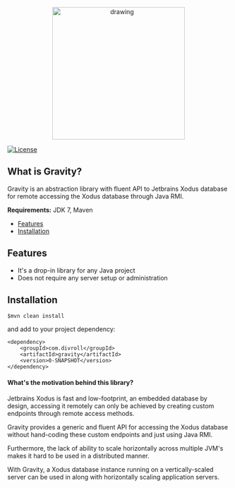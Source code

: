 <p align="center">
    <img src="https://gravity.divroll.com/logo_big.png" alt="drawing" width="300"/>
</p>

[![License](https://img.shields.io/badge/License-Apache%202.0-blue.svg)](https://opensource.org/licenses/Apache-2.0)

## What is Gravity?

Gravity is an abstraction library with fluent API to Jetbrains Xodus database for remote accessing
the Xodus database through Java RMI. 

**Requirements:** JDK 7, Maven

- [Features](#features)
- [Installation](#installation)

Features
---

- It's a drop-in library for any Java project
- Does not require any server setup or administration

Installation
---

```$xslt
$mvn clean install
```

and add to your project dependency: 

```$xslt
<dependency>
    <groupId>com.divroll</groupId>
    <artifactId>gravity</artifactId>
    <version>0-SNAPSHOT</version>
</dependency>
```

#### What's the motivation behind this library? 

Jetbrains Xodus is fast and low-footprint, an embedded database by design, accessing it remotely 
can only be achieved by creating custom endpoints through remote access methods. 

Gravity provides a generic and fluent API for accessing the Xodus database without hand-coding 
these custom endpoints and just using Java RMI. 

Furthermore, the lack of ability to scale horizontally across multiple JVM's makes it hard to be used 
in a distributed manner. 

With Gravity, a Xodus database instance running on a vertically-scaled server can be used in along with
horizontally scaling application servers.